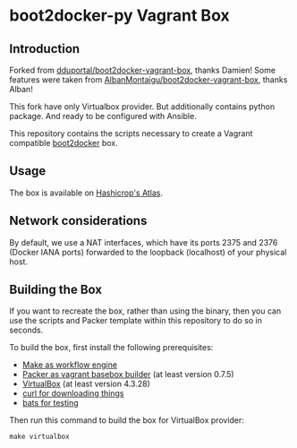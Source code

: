 # boot2docker-py Vagrant Box

## Introduction

Forked from [dduportal/boot2docker-vagrant-box](https://github.com/dduportal/boot2docker-vagrant-box), thanks Damien!
Some features were taken from
[AlbanMontaigu/boot2docker-vagrant-box](https://github.com/AlbanMontaigu/boot2docker-vagrant-box), thanks Alban!

This fork have only Virtualbox provider. But additionally contains python package. And ready to be configured with Ansible.

This repository contains the scripts necessary to create a Vagrant compatible [boot2docker](https://github.com/boot2docker/boot2docker) box.

## Usage

The box is available on [Hashicrop's Atlas](https://atlas.hashicorp.com/chirkin/boxes/boot2docker-py).

## Network considerations

By default, we use a NAT interfaces, which have its ports 2375 and 2376 (Docker IANA ports) forwarded to the loopback (localhost) of your physical host.

## Building the Box

If you want to recreate the box, rather than using the binary, then you can use the scripts and Packer template within this repository to do so in seconds.

To build the box, first install the following prerequisites:

  * [Make as workflow engine](http://www.gnu.org/software/make/)
  * [Packer as vagrant basebox builder](http://www.packer.io) (at least version 0.7.5)
  * [VirtualBox](http://www.virtualbox.org) (at least version 4.3.28)
  * [curl for downloading things](http://curl.haxx.se)
  * [bats for testing](https://github.com/sstephenson/bats)

Then run this command to build the box for VirtualBox provider:

```
make virtualbox
```
